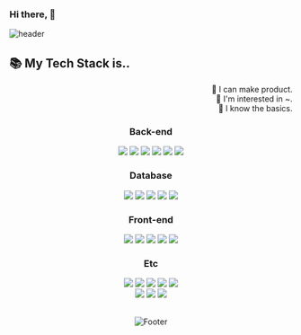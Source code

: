 ### Hi there,  👋
![header](https://capsule-render.vercel.app/api?type=soft&color=auto&height=130&section=header&text=I'm%20DongWoo%20Lee&fontSize=90)

<!--내 자기소개 약간-->

## 📚 My Tech Stack is..
<p align="right">
🥇 I can make product.<br>
🥈 I'm interested in ~.<br>
🥉 I know the basics. <br>
</p>
<div align="center">
  
  <div align = "center">
    <h3>Back-end</h3>
    <img src="https://img.shields.io/badge/JAVA🥇-007396?style=for-the-badge&logo=java&logoColor=white"> 
    <img src="https://img.shields.io/badge/Spring🥇-6DB33F?style=for-the-badge&logo=Spring&logoColor=white"/>
    <img src="https://img.shields.io/badge/SpringBoot🥇-6DB33F?style=for-the-badge&logo=SpringBoot&logoColor=white"/>  
    <img src="https://img.shields.io/badge/Thymeleaf🥇-005F0F?style=for-the-badge&logo=thymeleaf&logoColor=white"> 
    <img src="https://img.shields.io/badge/Aws🥇-232F3E?style=for-the-badge&logo=amazonaws&logoColor=white">
    <img src="https://img.shields.io/badge/Nginx🥇-009639?style=for-the-badge&logo=nginx&logoColor=white">
  </div>
  
  <div>
    <h3>Database</h3>
    <img src="https://img.shields.io/badge/mysql🥇-4479A1?style=for-the-badge&logo=mysql&logoColor=white"> 
    <img src="https://img.shields.io/badge/redis🥈-DC382D?style=for-the-badge&logo=redis&logoColor=white">
    <img src="https://img.shields.io/badge/H2🥈-0000CC?style=for-the-badge&logo=&logoColor=white">
    <img src="https://img.shields.io/badge/MongoDB🥈-47A248?style=for-the-badge&logo=mongodb&logoColor=white">
    <img src="https://img.shields.io/badge/Oracle🥉-F80000?style=for-the-badge&logo=oracle&logoColor=white">
  </div>
  
  <div>
    <h3>Front-end</h3>
    <img src="https://img.shields.io/badge/html5🥉-E34F26?style=for-the-badge&logo=html5&logoColor=white"> 
    <img src="https://img.shields.io/badge/css🥉-1572B6?style=for-the-badge&logo=css3&logoColor=white"> 
    <img src="https://img.shields.io/badge/javascript🥉-F7DF1E?style=for-the-badge&logo=javascript&logoColor=black"> 
    <img src="https://img.shields.io/badge/jquery🥉-0769AD?style=for-the-badge&logo=jquery&logoColor=white">
    <img src="https://img.shields.io/badge/bootstrap🥉-7952B3?style=for-the-badge&logo=bootstrap&logoColor=white">
  </div>
  
  <div>
    <h3>Etc</h3> 
    <img src="https://img.shields.io/badge/IEAD-000000?style=for-the-badge&logo=intellijidea&logoColor=white">
    <img src="https://img.shields.io/badge/VSCode-007ACC?style=for-the-badge&logo=visualstudiocode&logoColor=white">
    <img src="https://img.shields.io/badge/Ubuntu-E95420?style=for-the-badge&logo=ubuntu&logoColor=white">
    <img src="https://img.shields.io/badge/Vim-019733?style=for-the-badge&logo=vim&logoColor=white">
    <img src="https://img.shields.io/badge/Jira-0052CC?style=for-the-badge&logo=jira&logoColor=white">
    <br>
    <img src="https://img.shields.io/badge/Confluence-172B4D?style=for-the-badge&logo=confluence&logoColor=white">    
    <img src="https://img.shields.io/badge/Git/Github-181717?style=for-the-badge&logo=github&logoColor=white">   
    <img src="https://img.shields.io/badge/Git/Slack-4A154B?style=for-the-badge&logo=slack&logoColor=white">   
    
  </div>
  <br>

<!--
**eastmeet/eastmeet** is a ✨ _special_ ✨ repository because its `README.md` (this file) appears on your GitHub profile.

Here are some ideas to get you started:

- 🔭 I’m currently working on ...
- 🌱 I’m currently learning ...
- 👯 I’m looking to collaborate on ...
- 🤔 I’m looking for help with ...
- 💬 Ask me about ...

- 😄 Pronouns: ...
- ⚡ Fun fact: ...
-->



![Footer](https://capsule-render.vercel.app/api?type=waving&color=auto&height=200&section=footer)
